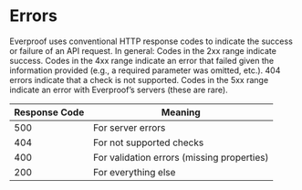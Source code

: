 # Errors

Everproof uses conventional HTTP response codes to indicate the success or failure of an API request. In general: Codes in the 2xx range indicate success. Codes in the 4xx range indicate an error that failed given the information provided (e.g., a required parameter was omitted, etc.). 404 errors indicate that a check is not supported. Codes in the 5xx range indicate an error with Everproof’s servers (these are rare).


Response Code | Meaning
---------- | -------
500 | For server errors
404 | For not supported checks
400 | For validation errors (missing properties)
200 | For everything else